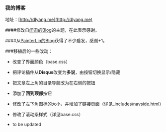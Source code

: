 ### 我的博客

地址：[http://dlyang.me](http://dlyang.me)

####修改自[闫肃的Blog](http://yansu.org)的主题，在此表示感谢。

####从[PainterLin的Blog](http://painterlin.com)获得了不少启发，感谢+1。

###移植后的一些改动：

* 改变了界面颜色（base.css）
* 把评论插件从**Disqus**改变为**多说**，由按钮切换显示/隐藏
* 把文章左上角的目录导航改为在右侧的按钮
* 添加了**回到顶部**按钮
* 修改了左下角图标的大小，并增加了链接页面（详见_includes\navside.html）
* 修改了滚动条样式（详见base.css）


* to be updated
